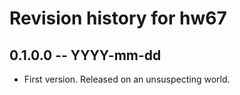 # Revision history for hw67

## 0.1.0.0 -- YYYY-mm-dd

* First version. Released on an unsuspecting world.
